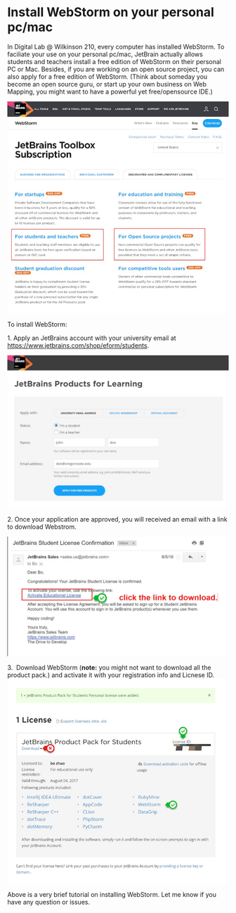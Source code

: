 # Install WebStorm on your personal pc/mac

In Digital Lab @ Wilkinson 210, every computer has installed WebStorm.  To faciliate your use on your personal pc/mac, JetBrain actually allows students and teachers install a free edition of WebStorm on their personal PC or Mac. Besides, if you are working on an open source project, you can also apply for a free edition of WebStorm. (Think about someday you become an open source guru, or start up your own business on Web Mapping, you might want to have a powerful yet free/opensource IDE.)

![](img/jetbrain_plans.jpg)

To install WebStorm:

1\. Apply an JetBrains account with your university email at https://www.jetbrains.com/shop/eform/students.

![](img/jetbrain_apply.jpg)

2\. Once your application are approved, you will received an email with a link to download Webstrom.

![](img/conform_email_from_jetbrains.jpg)

3\. ​ Download WebStorm (**note:** you might not want to download all the product pack.) and activate it with your registration info and Licnese ID.
![](img/jetbrain_license.jpg)

Above is a very brief tutorial on installing WebStorm. Let me know if you have any question or issues.